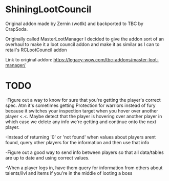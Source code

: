 # ShiningLootCouncil

Original addon made by Zernin (wotlk) and backported to TBC by CrapSoda.

Originally called MasterLootManager I decided to give the addon sort of an overhaul to make it a loot council addon and make it as similar as I can to retail's RCLootCouncil addon

Link to original addon: https://legacy-wow.com/tbc-addons/master-loot-manager/

# TODO

-Figure out a way to know for sure that you're getting the player's correct spec. Atm it's sometimes getting Protection for warriors instead of fury because it switches your inspection target when you hover over another player <.<. Maybe detect that the player is hovering over another player in which case we delete any info we're getting and continue onto the next player.

-Instead of returning '0' or 'not found' when values about players arent found, query other players for the information and then use that info

-Figure out a good way to send info between players so that all data/tables are up to date and using correct values.

-When a player logs in, have them query for information from others about talents/ilvl and items if you're in the middle of looting a boss

